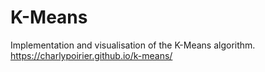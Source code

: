 # K-Means
Implementation and visualisation of the K-Means algorithm.
https://charlypoirier.github.io/k-means/
